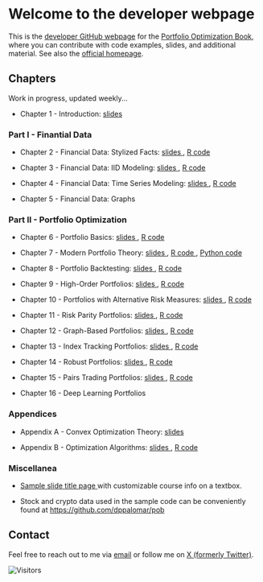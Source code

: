 # Welcome to the developer webpage

This is the [developer GitHub webpage](https://github.com/portfoliooptimizationbook) for the [Portfolio Optimization Book](https://bookdown.org/palomar/portfoliooptimizationbook), where you can contribute with code examples, slides, and additional material. See also the [official homepage](https://portfoliooptimizationbook.com).



## Chapters
Work in progress, updated weekly...


- Chapter 1 - Introduction:
  [slides <i class="fas fa-file-pdf"></i>](../slides/slides-intro.pdf)


### Part I - Finantial Data
- Chapter 2 - Financial Data: Stylized Facts:
  [slides <i class="fas fa-file-pdf"></i>](../slides/slides-stylized-facts.pdf), 
  [R code <i class="fab fa-r-project"></i>](../R-code/R-stylized-facts.html)

- Chapter 3 - Financial Data: IID Modeling:
  [slides <i class="fas fa-file-pdf"></i>](../slides/slides-data-iid.pdf),
  [R code <i class="fab fa-r-project"></i>](../R-code/R-data-iid.html)

- Chapter 4 - Financial Data: Time Series Modeling:
  [slides <i class="fas fa-file-pdf"></i>](../slides/slides-data-time-series.pdf),
  [R code <i class="fab fa-r-project"></i>](../R-code/R-data-time-series.html)


- Chapter 5 - Financial Data: Graphs



### Part II - Portfolio Optimization
- Chapter 6 - Portfolio Basics: 
  [slides <i class="fas fa-file-pdf"></i>](../slides/slides-portfolio-basics.pdf),
  [R code <i class="fab fa-r-project"></i>](../R-code/R-portfolio-basics.html)

- Chapter 7 - Modern Portfolio Theory: 
  [slides <i class="fas fa-file-pdf"></i>](../slides/slides-modern-portfolio-theory.pdf),
  [R code <i class="fab fa-r-project"></i>](../R-code/R-modern-portfolio-theory.html), 
  [Python code <i class="fab fa-python"></i>](../python-code/python-portfolio-optim.ipynb)

- Chapter 8 - Portfolio Backtesting: 
  [slides <i class="fas fa-file-pdf"></i>](../slides/slides-backtesting.pdf),
  [R code <i class="fab fa-r-project"></i>](../R-code/R-backtesting.html)

- Chapter 9 - High-Order Portfolios:
  [slides <i class="fas fa-file-pdf"></i>](../slides/slides-high-order-portfolios.pdf),
  [R code <i class="fab fa-r-project"></i>](../R-code/R-high-order-portfolios.html)

- Chapter 10 - Portfolios with Alternative Risk Measures:
  [slides <i class="fas fa-file-pdf"></i>](../slides/slides-alt-risk-portfolios.pdf),
  [R code <i class="fab fa-r-project"></i>](../R-code/R-alt-risk-portfolios.html)

- Chapter 11 - Risk Parity Portfolios:
  [slides <i class="fas fa-file-pdf"></i>](../slides/slides-rpp.pdf),
  [R code <i class="fab fa-r-project"></i>](../R-code/R-rpp.html)

- Chapter 12 - Graph-Based Portfolios:
  [slides <i class="fas fa-file-pdf"></i>](../slides/slides-graph-portfolios.pdf),
  [R code <i class="fab fa-r-project"></i>](../R-code/R-graph-portfolios.html)

- Chapter 13 - Index Tracking Portfolios:
  [slides <i class="fas fa-file-pdf"></i>](../slides/slides-index-tracking.pdf),
  [R code <i class="fab fa-r-project"></i>](../R-code/R-index-tracking.html)

- Chapter 14 - Robust Portfolios:
  [slides <i class="fas fa-file-pdf"></i>](../slides/slides-robust-portfolios.pdf),
  [R code <i class="fab fa-r-project"></i>](../R-code/R-robust-portfolios.html)

- Chapter 15 - Pairs Trading Portfolios:
  [slides <i class="fas fa-file-pdf"></i>](../slides/slides-pairs-trading.pdf),
  [R code <i class="fab fa-r-project"></i>](../R-code/R-pairs-trading.html)

- Chapter 16 - Deep Learning Portfolios



### Appendices
- Appendix A - Convex Optimization Theory:
  [slides <i class="fas fa-file-pdf"></i>](../slides/slides-convex-optimization-theory.pdf)

- Appendix B - Optimization Algorithms:
  [slides <i class="fas fa-file-pdf"></i>](../slides/slides-optimization-algorithms.pdf), 
  [R code <i class="fab fa-r-project"></i>](../R-code/R-optimization-algorithms.html)


### Miscellanea

- [Sample slide title page <i class="fas fa-file-pdf"></i>](../slides/sample-slides-title-page.pdf) with customizable course info on a textbox.

- Stock and crypto data used in the sample code can be conveniently found at https://github.com/dppalomar/pob



## Contact
Feel free to reach out to me via [email](mailto:daniel.p.palomar@gmail.com) or follow me on [X (formerly Twitter)](https://twitter.com/danielppalomar).

![Visitors](https://visitor-badge.laobi.icu/badge?page_id=portfoliooptimizationbook.com)

